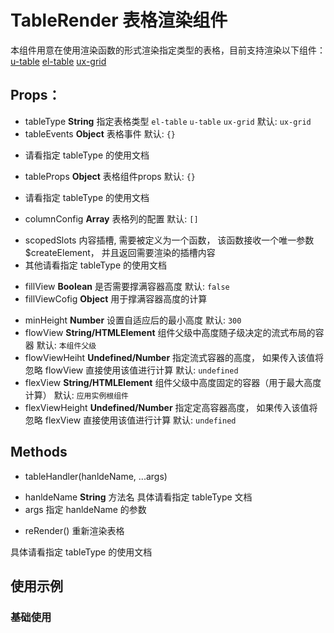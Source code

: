 # TableRender 表格渲染组件

本组件用意在使用渲染函数的形式渲染指定类型的表格，目前支持渲染以下组件：
[u-table](https://www.umyui.com/umycomponent/basicUsage)
[el-table](https://element.eleme.cn/#/zh-CN/component/table)
[ux-grid](https://www.umyui.com/umycomponent/columnsAndRows)

## Props：

* tableType **String**       指定表格类型 `el-table` `u-table` `ux-grid`   默认: `ux-grid`
* tableEvents **Object**     表格事件    默认: `{}`
 - 请看指定 tableType 的使用文档
* tableProps **Object**      表格组件props      默认: `{}`
 - 请看指定 tableType 的使用文档
* columnConfig **Array**     表格列的配置   默认: `[]`
 - scopedSlots 内容插槽, 需要被定义为一个函数， 该函数接收一个唯一参数 $createElement， 并且返回需要渲染的插槽内容
 - 其他请看指定 tableType 的使用文档
* fillView **Boolean**      是否需要撑满容器高度    默认: `false`
* fillViewCofig **Object**              用于撑满容器高度的计算
 - minHeight **Number**                        设置自适应后的最小高度   默认: `300`
 - flowView **String/HTMLElement**             组件父级中高度随子级决定的流式布局的容器   默认: `本组件父级`
 - flowViewHeiht **Undefined/Number**          指定流式容器的高度， 如果传入该值将忽略 flowView 直接使用该值进行计算    默认: `undefined`
 - flexView **String/HTMLElement**             组件父级中高度固定的容器（用于最大高度计算）     默认: `应用实例根组件`
 - flexViewHeight **Undefined/Number**         指定定高容器高度， 如果传入该值将忽略 flexView 直接使用该值进行计算    默认: `undefined`

## Methods

* tableHandler(hanldeName, ...args)
 - hanldeName **String** 方法名 具体请看指定 tableType 文档
 - args 指定 hanldeName 的参数
* reRender() 重新渲染表格

具体请看指定 tableType 的使用文档

## 使用示例

### 基础使用
